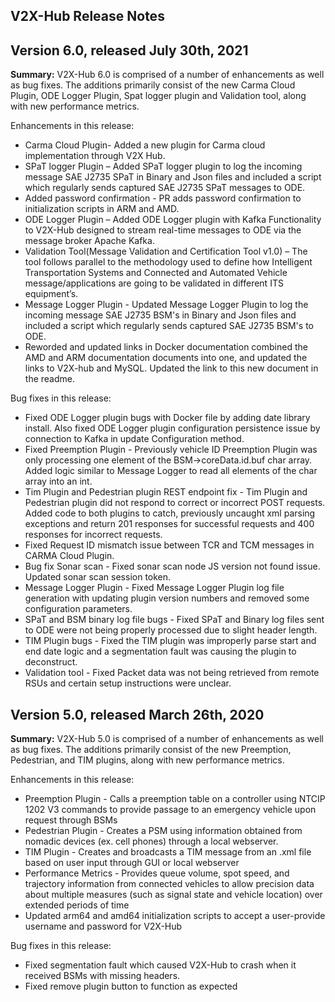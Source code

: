 V2X-Hub Release Notes
----------------------------

Version 6.0, released July 30th, 2021
--------------------------------------------------------

**Summary:**
V2X-Hub 6.0 is comprised of a number of enhancements as well as bug fixes. The additions primarily consist of the new Carma Cloud Plugin, ODE Logger Plugin, Spat logger plugin and Validation tool, along with new performance metrics.

Enhancements in this release:
- Carma Cloud Plugin- Added a new plugin for Carma cloud implementation through V2X Hub.
- SPaT logger Plugin – Added SPaT logger plugin to log the incoming message SAE J2735 SPaT in Binary and Json files and included a script which regularly sends captured SAE J2735 SPaT messages to ODE.
- Added password confirmation - PR adds password confirmation to initialization scripts in ARM and AMD.
- ODE Logger Plugin – Added ODE Logger plugin with Kafka Functionality to V2X-Hub designed to stream real-time messages to ODE via the message broker Apache Kafka.
- Validation Tool(Message Validation and Certification Tool v1.0) – The tool follows parallel to the methodology used to define how Intelligent Transportation Systems and Connected and Automated Vehicle message/applications are going to be validated in different ITS equipment’s.
- Message Logger Plugin - Updated Message Logger Plugin to log the incoming message SAE J2735 BSM's in Binary and Json files and included a script which regularly sends captured SAE J2735 BSM's to ODE.
- Reworded and updated links in Docker documentation combined the AMD and ARM documentation documents into one, and updated the links to V2X-hub and MySQL. Updated the link to this new document in the readme.

Bug fixes in this release:
- Fixed ODE Logger plugin bugs with Docker file by adding date library install. Also fixed ODE Logger plugin configuration persistence issue by connection to Kafka in update Configuration method.
- Fixed Preemption Plugin - Previously vehicle ID Preemption Plugin was only processing one element of the BSM->coreData.id.buf char array. Added logic similar to Message Logger to read all elements of the char array into an int.
- Tim Plugin and Pedestrian plugin REST endpoint fix - Tim Plugin and Pedestrian plugin did not respond to correct or incorrect POST requests. Added code to both plugins to catch, previously uncaught xml parsing exceptions and return 201 responses for successful requests and 400 responses for incorrect requests.
- Fixed Request ID mismatch issue between TCR and TCM messages in CARMA Cloud Plugin.
- Bug fix Sonar scan - Fixed sonar scan node JS version not found issue. Updated sonar scan session token.
- Message Logger Plugin - Fixed Message Logger Plugin log file generation with updating plugin version numbers and removed some configuration parameters.
- SPaT and BSM binary log file bugs - Fixed SPaT and Binary log files sent to ODE were not being properly processed due to slight header length.
- TIM Plugin bugs - Fixed the TIM plugin was improperly parse start and end date logic and a segmentation fault was causing the plugin to deconstruct.
- Validation tool - Fixed Packet data was not being retrieved from remote RSUs and certain setup instructions were unclear.

Version 5.0, released March 26th, 2020
--------------------------------------------------------

**Summary:**
V2X-Hub 5.0 is comprised of a number of enhancements as well as bug fixes. The additions primarily consist of the new Preemption, Pedestrian, and TIM plugins, along with new performance metrics.

Enhancements in this release:
- Preemption Plugin - Calls a preemption table on a controller using NTCIP 1202 V3 commands to provide passage to an emergency vehicle upon request through BSMs
- Pedestrian Plugin - Creates a PSM using information obtained from nomadic devices (ex. cell phones) through a local webserver.
- TIM Plugin - Creates and broadcasts a TIM message from an .xml file based on user input through GUI or local webserver
- Performance Metrics - Provides queue volume, spot speed, and trajectory information from connected vehicles to allow precision data about multiple measures (such as signal state and vehicle location) over extended periods of time
- Updated arm64 and amd64 initialization scripts to accept a user-provide username and password for V2X-Hub

Bug fixes in this release:
- Fixed segmentation fault which caused V2X-Hub to crash when it received BSMs with missing headers.
- Fixed remove plugin button to function as expected
